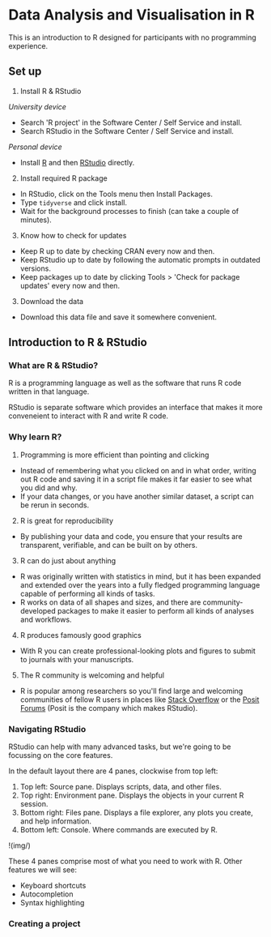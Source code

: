 # Data Analysis and Visualisation in R

This is an introduction to R designed for participants with no programming experience. 

## Set up

1. Install R & RStudio

*University device*

- Search 'R project' in the Software Center / Self Service and install.
- Search RStudio in the Software Center / Self Service and install.

*Personal device*

- Install [R](https://cran.stat.auckland.ac.nz/) and then [RStudio](https://posit.co/download/rstudio-desktop/) directly.

2. Install required R package

- In RStudio, click on the Tools menu then Install Packages.
- Type `tidyverse` and click install.
- Wait for the background processes to finish (can take a couple of minutes).

3. Know how to check for updates

- Keep R up to date by checking CRAN every now and then.
- Keep RStudio up to date by following the automatic prompts in outdated versions.
- Keep packages up to date by clicking Tools > 'Check for package updates' every now and then.

3. Download the data

- Download this data file and save it somewhere convenient.

## Introduction to R & RStudio

### What are R & RStudio?

R is a programming language as well as the software that runs R code written in that language.

RStudio is separate software which provides an interface that makes it more conveneient to interact with R and write R code.

### Why learn R?

1. Programming is more efficient than pointing and clicking

- Instead of remembering what you clicked on and in what order, writing out R code and saving it in a script file makes it far easier to see what you did and why. 
- If your data changes, or you have another similar dataset, a script can be rerun in seconds.

2. R is great for reproducibility

- By publishing your data and code, you ensure that your results are transparent, verifiable, and can be built on by others.

3. R can do just about anything

- R was originally written with statistics in mind, but it has been expanded and extended over the years into a fully fledged programming language capable of performing all kinds of tasks.
- R works on data of all shapes and sizes, and there are community-developed packages to make it easier to perform all kinds of analyses and workflows.

4. R produces famously good graphics

- With R you can create professional-looking plots and figures to submit to journals with your manuscripts.

5. The R community is welcoming and helpful

- R is popular among researchers so you'll find large and welcoming communities of fellow R users in places like [Stack Overflow](https://stackoverflow.com/) or the [Posit Forums](https://forum.posit.co/) (Posit is the company which makes RStudio).

### Navigating RStudio

RStudio can help with many advanced tasks, but we're going to be focussing on the core features.

In the default layout there are 4 panes, clockwise from top left:

1. Top left: Source pane. Displays scripts, data, and other files.
2. Top right: Environment pane. Displays the objects in your current R session.
3. Bottom right: Files pane. Displays a file explorer, any plots you create, and help information.
4. Bottom left: Console. Where commands are executed by R.

!(img/)

These 4 panes comprise most of what you need to work with R. Other features we will see:
- Keyboard shortcuts
- Autocompletion
- Syntax highlighting

### Creating a project




